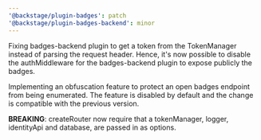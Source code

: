 ```yaml
---
'@backstage/plugin-badges': patch
'@backstage/plugin-badges-backend': minor
---
```


Fixing badges-backend plugin to get a token from the TokenManager instead of parsing the request header. Hence, it's now possible to disable the authMiddleware for the badges-backend plugin to expose publicly the badges.

Implementing an obfuscation feature to protect an open badges endpoint from being enumerated. The feature is disabled by default and the change is compatible with the previous version.

**BREAKING**: createRouter now require that a tokenManager, logger, identityApi and database, are passed in as options.
